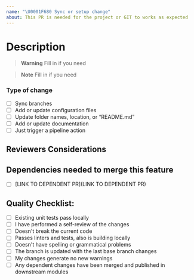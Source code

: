 ```yaml
---
name: "\U0001F680 Sync or setup change"
about: This PR is needed for the project or GIT to works as expected
---
```

# Description

<!-- Please include a summary of the changes on this PR -->

> **Warning**
> Fill in if you need

> **Note**
> Fill in if you need

### Type of change

- [ ] Sync branches
- [ ] Add or update configuration files
- [ ] Update folder names, location, or “README.md”
- [ ] Add or update documentation
- [ ] Just trigger a pipeline action

## Reviewers Considerations

<!-- Please add any information to guide reviewers about the changes on this PR and how they should review the PR -->

## Dependencies needed to merge this feature

<!-- Please add all the PRs that needs to be merged to be able to merge this one -->

- [ ] [LINK TO DEPENDENT PR](LINK TO DEPENDENT PR)

## Quality Checklist:

<!-- Please remember to check the updated code works and everything compiles/build locally -->

- [ ] Existing unit tests pass locally
- [ ] I have performed a self-review of the changes
- [ ] Doesn't break the current code
- [ ] Passes linters and tests, also is building locally
- [ ] Doesn't have spelling or grammatical problems
- [ ] The branch is updated with the last base branch changes
- [ ] My changes generate no new warnings
- [ ] Any dependent changes have been merged and published in downstream modules
